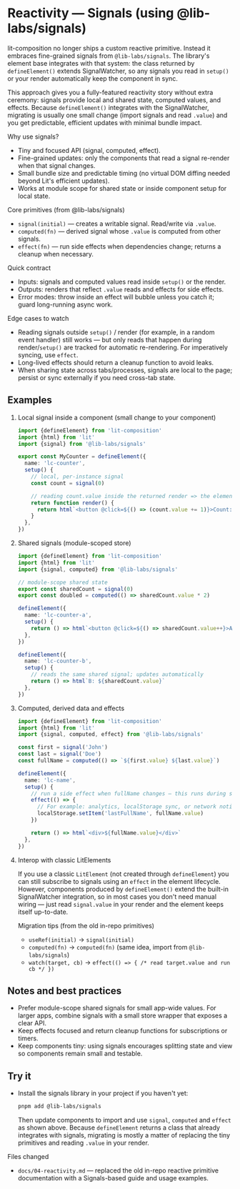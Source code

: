 # Reactivity — Signals (using @lib-labs/signals)

lit-composition no longer ships a custom reactive primitive. Instead it embraces fine-grained signals from
`@lib-labs/signals`. The library's element base integrates with that system: the class returned by
`defineElement()` extends SignalWatcher, so any signals you read in `setup()` or your render automatically keep the
component in sync.

This approach gives you a fully-featured reactivity story without extra ceremony: signals provide local and shared
state, computed values, and effects. Because `defineElement()` integrates with the SignalWatcher, migrating is usually
one small change (import signals and read `.value`) and you get predictable, efficient updates with minimal bundle
impact.

Why use signals?

- Tiny and focused API (signal, computed, effect).
- Fine-grained updates: only the components that read a signal re-render when that signal changes.
- Small bundle size and predictable timing (no virtual DOM diffing needed beyond Lit's efficient updates).
- Works at module scope for shared state or inside component setup for local state.

Core primitives (from @lib-labs/signals)

- `signal(initial)` — creates a writable signal. Read/write via `.value`.
- `computed(fn)` — derived signal whose `.value` is computed from other signals.
- `effect(fn)` — run side effects when dependencies change; returns a cleanup when necessary.

Quick contract

- Inputs: signals and computed values read inside `setup()` or the render.
- Outputs: renders that reflect `.value` reads and effects for side effects.
- Error modes: throw inside an effect will bubble unless you catch it; guard long-running async work.

Edge cases to watch

- Reading signals outside `setup()` / render (for example, in a random event handler) still works — but only reads
  that happen during render/`setup()` are tracked for automatic re-rendering. For imperatively syncing, use `effect`.
- Long-lived effects should return a cleanup function to avoid leaks.
- When sharing state across tabs/processes, signals are local to the page; persist or sync externally if you need
  cross-tab state.

## Examples

1.  Local signal inside a component (small change to your component)

    ```ts
    import {defineElement} from 'lit-composition'
    import {html} from 'lit'
    import {signal} from '@lib-labs/signals'

    export const MyCounter = defineElement({
      name: 'lc-counter',
      setup() {
        // local, per-instance signal
        const count = signal(0)

        // reading count.value inside the returned render => the element will update when it changes
        return function render() {
          return html`<button @click=${() => (count.value += 1)}>Count: ${count.value}</button>`
        }
      },
    })
    ```

2.  Shared signals (module-scoped store)

    ```ts
    import {defineElement} from 'lit-composition'
    import {html} from 'lit'
    import {signal, computed} from '@lib-labs/signals'

    // module-scope shared state
    export const sharedCount = signal(0)
    export const doubled = computed(() => sharedCount.value * 2)

    defineElement({
      name: 'lc-counter-a',
      setup() {
        return () => html`<button @click=${() => sharedCount.value++}>A: ${sharedCount.value} → ${doubled.value}</button>`
      },
    })

    defineElement({
      name: 'lc-counter-b',
      setup() {
        // reads the same shared signal; updates automatically
        return () => html`B: ${sharedCount.value}`
      },
    })
    ```

3.  Computed, derived data and effects

    ```ts
    import {defineElement} from 'lit-composition'
    import {html} from 'lit'
    import {signal, computed, effect} from '@lib-labs/signals'

    const first = signal('John')
    const last = signal('Doe')
    const fullName = computed(() => `${first.value} ${last.value}`)

    defineElement({
      name: 'lc-name',
      setup() {
        // run a side effect when fullName changes — this runs during setup and is automatically cleaned up
        effect(() => {
          // For example: analytics, localStorage sync, or network notifications
          localStorage.setItem('lastFullName', fullName.value)
        })

        return () => html`<div>${fullName.value}</div>`
      },
    })
    ```

4.  Interop with classic LitElements

    If you use a classic `LitElement` (not created through `defineElement`) you can still subscribe to signals using an
    `effect` in the element lifecycle. However, components produced by `defineElement()` extend the built-in SignalWatcher
    integration, so in most cases you don't need manual wiring — just read `signal.value` in your render and the element
    keeps itself up-to-date.

    Migration tips (from the old in-repo primitives)

    - `useRef(initial)` -> `signal(initial)`
    - `computed(fn)` -> `computed(fn)` (same idea, import from `@lib-labs/signals`)
    - `watch(target, cb)` -> `effect(() => { /* read target.value and run cb */ })`

## Notes and best practices

- Prefer module-scope shared signals for small app-wide values. For larger apps, combine signals with a small store
  wrapper that exposes a clear API.
- Keep effects focused and return cleanup functions for subscriptions or timers.
- Keep components tiny: using signals encourages splitting state and view so components remain small and testable.

## Try it

- Install the signals library in your project if you haven't yet:

  ```bash
  pnpm add @lib-labs/signals
  ```

  Then update components to import and use `signal`, `computed` and `effect` as shown above. Because `defineElement`
  returns a class that already integrates with signals, migrating is mostly a matter of replacing the tiny primitives and
  reading `.value` in your render.

Files changed

- `docs/04-reactivity.md` — replaced the old in-repo reactive primitive documentation with a Signals-based guide and
  usage examples.
